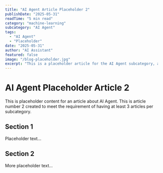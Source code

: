```yaml
---
title: "AI Agent Article Placeholder 2"
publishDate: "2025-05-31"
readTime: "5 min read"
category: "machine-learning"
subcategory: "AI Agent"
tags:
  - "AI Agent"
  - "Placeholder"
date: "2025-05-31"
author: "AI Assistant"
featured: false
image: "/blog-placeholder.jpg"
excerpt: "This is a placeholder article for the AI Agent subcategory, article 2."
---
```


# AI Agent Placeholder Article 2

This is placeholder content for an article about AI Agent.
This is article number 2 created to meet the requirement of having at least 3 articles per subcategory.

## Section 1

Placeholder text...

## Section 2

More placeholder text...

